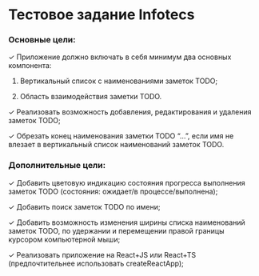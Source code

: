 # Тестовое задание Infotecs

### Основные цели:

✓ Приложение должно включать в себя минимум два основных компонента:

1. Вертикальный список с наименованиями заметок TODO;

2. Область взаимодействия заметки TODO.

✓ Реализовать возможность добавления, редактирования и удаления заметок TODO;

✓ Обрезать конец наименования заметки TODO “…”, если имя не влезает в вертикальный список наименований заметок TODO.

### Дополнительные цели:

✓ Добавить цветовую индикацию состояния прогресса выполнения заметок TODO (состояния: ожидает/в процессе/выполнена);

✓ Добавить поиск заметок TODO по имени;

✓ Добавить возможность изменения ширины списка наименований заметок TODO, по удержании и перемещении правой границы курсором компьютерной мыши;

✓ Реализовать приложение на React+JS или React+TS (предпочтительнее использовать createReactApp);
